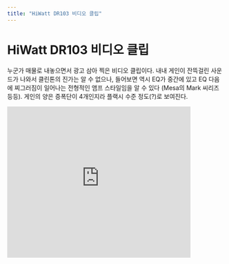 ```yaml
---
title: "HiWatt DR103 비디오 클립"
---
```

# HiWatt DR103 비디오 클립

누군가 매물로 내놓으면서 광고 삼아 찍은 비디오 클립이다. 내내 게인이 잔뜩걸린 사운드가 나와서 클린톤의 진가는 알 수 없으나, 들어보면 역시 EQ가 중간에 있고 EQ 다음에 찌그러짐이 일어나는 전형적인 앰프 스타일임을 알 수 있다 (Mesa의 Mark 씨리즈 등등). 게인의 양은 증폭단이 4개인지라 플랙시 수준 정도(?)로 보여진다. 

<iframe src="https://www.youtube.com/embed/jEVxoniO-uY" width="425" height="350" frameborder="" allowfullscreen></iframe>

